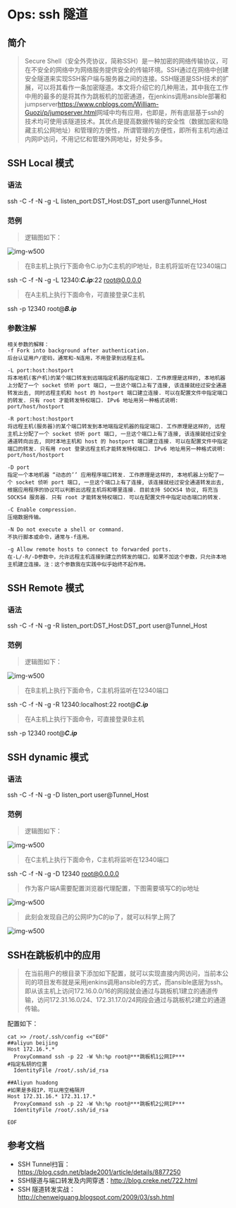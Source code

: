 # Ops: ssh 隧道 

## 简介
>Secure Shell（安全外壳协议，简称SSH）是一种加密的网络传输协议，可在不安全的网络中为网络服务提供安全的传输环境。SSH通过在网络中创建安全隧道来实现SSH客户端与服务器之间的连接。SSH隧道是SSH技术的扩展，可以将其看作一条加密隧道。本文将介绍它的几种用法，其中我在工作中用的最多的是将其作为跳板机的加密通道，在jenkins调用ansible部署和jumpserver<https://www.cnblogs.com/William-Guozi/p/jumpserver.html>网域中均有应用，也即是，所有底层基于ssh的技术均可使用该隧道技术。其优点是提高数据传输的安全性（数据加密和隐藏主机公网地址）和管理的方便性，所谓管理的方便性，即所有主机均通过内网IP访问，不用记忆和管理外网地址，好处多多。

## SSH Local 模式
### 语法
ssh -C -f -N -g -L listen_port:DST_Host:DST_port user@Tunnel_Host 
### 范例 
>逻辑图如下：  

![img-w500](/images/201809120749.png)
>在B主机上执行下面命令C.ip为C主机的IP地址，B主机将监听在12340端口

ssh -C -f -N -g -L 12340:***C.ip***:22 root@0.0.0.0  
>在A主机上执行下面命令，可直接登录C主机  

ssh -p 12340 root@***B.ip*** 
### 参数注解
```
相关参数的解释： 
-f Fork into background after authentication. 
后台认证用户/密码，通常和-N连用，不用登录到远程主机。

-L port:host:hostport 
将本地机(客户机)的某个端口转发到远端指定机器的指定端口. 工作原理是这样的, 本地机器上分配了一个 socket 侦听 port 端口, 一旦这个端口上有了连接, 该连接就经过安全通道转发出去, 同时远程主机和 host 的 hostport 端口建立连接. 可以在配置文件中指定端口的转发. 只有 root 才能转发特权端口. IPv6 地址用另一种格式说明: port/host/hostport

-R port:host:hostport 
将远程主机(服务器)的某个端口转发到本地端指定机器的指定端口. 工作原理是这样的, 远程主机上分配了一个 socket 侦听 port 端口, 一旦这个端口上有了连接, 该连接就经过安全通道转向出去, 同时本地主机和 host 的 hostport 端口建立连接. 可以在配置文件中指定端口的转发. 只有用 root 登录远程主机才能转发特权端口. IPv6 地址用另一种格式说明: port/host/hostport

-D port 
指定一个本地机器 “动态的’’ 应用程序端口转发. 工作原理是这样的, 本地机器上分配了一个 socket 侦听 port 端口, 一旦这个端口上有了连接, 该连接就经过安全通道转发出去, 根据应用程序的协议可以判断出远程主机将和哪里连接. 目前支持 SOCKS4 协议, 将充当 SOCKS4 服务器. 只有 root 才能转发特权端口. 可以在配置文件中指定动态端口的转发.

-C Enable compression. 
压缩数据传输。

-N Do not execute a shell or command. 
不执行脚本或命令，通常与-f连用。

-g Allow remote hosts to connect to forwarded ports. 
在-L/-R/-D参数中，允许远程主机连接到建立的转发的端口，如果不加这个参数，只允许本地主机建立连接。注：这个参数我在实践中似乎始终不起作用。
```
## SSH Remote 模式
### 语法
ssh -C -f -N -g -R listen_port:DST_Host:DST_port user@Tunnel_Host  
### 范例
>逻辑图如下：  

![img-w500](/images/201809120754.png)
>在B主机上执行下面命令，C主机将监听在12340端口  

ssh -C -f -N -g -R 12340:localhost:22 root@***C.ip***   
>在A主机上执行下面命令，可直接登录B主机  

ssh -p 12340 root@***C.ip***  

## SSH dynamic 模式
### 语法  

ssh -C -f -N -g -D listen_port user@Tunnel_Host 
### 范例  
>逻辑图如下：  

![img-w500](/images/201809120826.png)
>在C主机上执行下面命令，C主机将监听在12340端口  

ssh  -C -f -N -g -D 12340 root@0.0.0.0  
>作为客户端A需要配置浏览器代理配置，下图需要填写C的ip地址  

![img-w500](/images/201809120251.png)
>此刻会发现自己的公网IP为C的ip了，就可以科学上网了  

![img-w500](/images/201809120253.png)

## SSH在跳板机中的应用
>在当前用户的根目录下添加如下配置，就可以实现直接内网访问，当前本公司的项目发布就是采用jenkins调用ansible的方式，而ansible底层为ssh。 
即从该主机上访问172.16.0.0/16的网段就会通过与跳板机1建立的通道传输，访问172.31.16.0/24、172.31.17.0/24网段会通过与跳板机2建立的通道传输。  

配置如下：

```
cat >> /root/.ssh/config <<"EOF"
##aliyun beijing
Host 172.16.*.*
  ProxyCommand ssh -p 22 -W %h:%p root@***跳板机1公网IP***
#指定私钥的位置
  IdentityFile /root/.ssh/id_rsa

##Aliyun huadong
#如果是多段IP，可以用空格隔开
Host 172.31.16.* 172.31.17.*
  ProxyCommand ssh -p 22 -W %h:%p root@***跳板机2公网IP***
  IdentityFile /root/.ssh/id_rsa

EOF
```

## 参考文档

+ SSH Tunnel扫盲：<https://blog.csdn.net/blade2001/article/details/8877250>
+ SSH隧道与端口转发及内网穿透：<http://blog.creke.net/722.html>
+ SSH 隧道转发实战：<http://chenweiguang.blogspot.com/2009/03/ssh.html>

